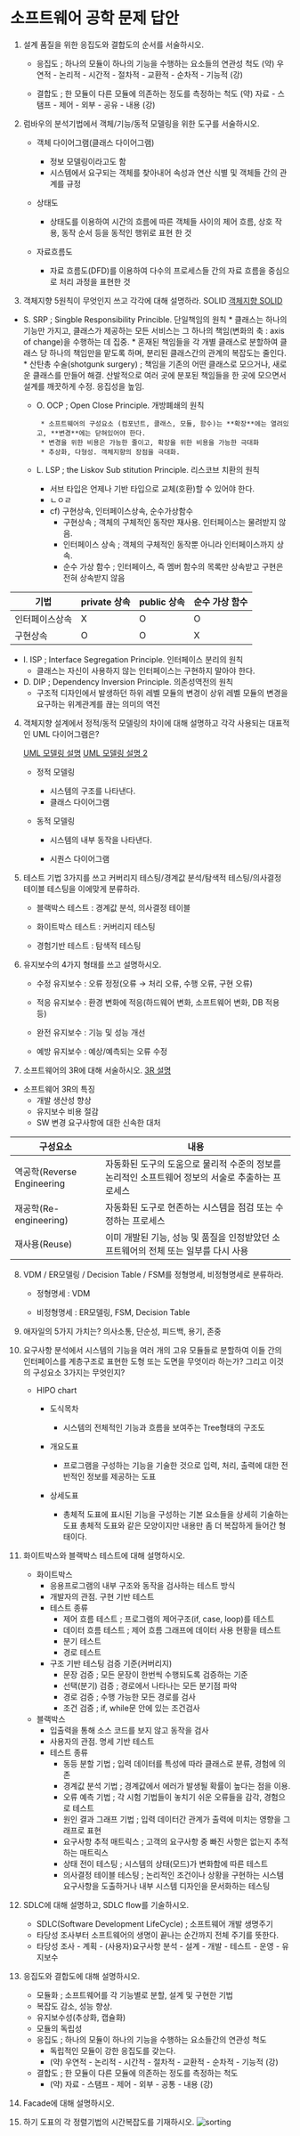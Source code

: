 # 소프트웨어 공학 문제 답안

1. 설계 품질을 위한 응집도와 결합도의 순서를 서술하시오.
    * 응집도 ; 하나의 모듈이 하나의 기능을 수행하는 요소들의 연관성 척도
      (약) 우연적 - 논리적 - 시간적 - 절차적 - 교환적 - 순차적 - 기능적 (강)
    
    * 결합도 ; 한 모듈이 다른 모듈에 의존하는 정도를 측정하는 척도
      (약) 자료 - 스탬프 - 제어 - 외부 - 공유 - 내용 (강)
    
        
2. 럼바우의 분석기법에서 객체/기능/동적 모델링을 위한 도구를 서술하시오.

    * 객체 다이어그램(클래스 다이어그램)
      * 정보 모델링이라고도 함
      * 시스템에서 요구되는 객체를 찾아내어 속성과 연산 식별 및 객체들 간의 관계를 규정
      
    * 상태도
      
      * 상태도를 이용하여 시간의 흐름에 따른 객체들 사이의 제어 흐름, 상호 작용, 동작 순서 등을 동적인 행위로 표현 한 것
      
    * 자료흐름도
      
      * 자료 흐름도(DFD)를 이용하여 다수의 프로세스들 간의 자료 흐름을 중심으로 처리 과정을 표현한 것
      
          

3. 객체지향 5원칙이 무엇인지 쓰고 각각에 대해 설명하라.
   SOLID
     [객체지향 SOLID](https://www.nextree.co.kr/p6960/)
* S. SRP ; Singble Responsibility Princible. 단일책임의 원칙
       * 클래스는 하나의 기능만 가지고, 클래스가 제공하는 모든 서비스는 그 하나의 책임(변화의 축 : axis of change)을 수행하는 데 집중.
           * 혼재된 책임들을 각 개별 클래스로 분할하여 클래스 당 하나의 책임만을 맡도록 하며, 분리된 클래스간의 관계의 복잡도는 줄인다.
           * 산탄총 수술(shotgunk surgery) ; 책임을 기존의 어떤 클래스로 모으거나, 새로운 클래스를 만들어 해결. 산발적으로 여러 곳에 분포된 책임들을 한 곳에 모으면서 설계를 깨끗하게 수정. 응집성을 높임.
           


   * O. OCP ; Open Close Principle. 개방폐쇄의 원칙

          * 소프트웨어의 구성요소 (컴포넌트, 클래스, 모듈, 함수)는 **확장**에는 열려있고, **변경**에는 닫혀있어야 한다.
          * 변경을 위한 비용은 가능한 줄이고, 확장을 위한 비용을 가능한 극대화
          * 추상화, 다형성. 객체지향의 장점을 극대화.
   * L. LSP ; the Liskov Sub stitution Principle. 리스코브 치환의 원칙
       * 서브 타입은 언제나 기반 타입으로 교체(호환)할 수 있어야 한다.
       * ㄴㅇㄹ
       * cf) 구현상속, 인터페이스상속, 순수가상함수
           * 구현상속 ; 객체의 구체적인 동작만 재사용. 인터페이스는 물려받지 않음.
           * 인터페이스 상속 ; 객체의 구체적인 동작뿐 아니라 인터페이스까지 상속.
           * 순수 가상 함수 ; 인터페이스, 즉 멤버 함수의 목록만 상속받고 구현은 전혀 상속받지 않음
       

|기법|private 상속|public 상속|순수 가상 함수|
|---|---|---|---|
|인터페이스상속|X|O|O|
|구현상속|O|O|X|

* I. ISP ; Interface Segregation Principle. 인터페이스 분리의 원칙
  * 클래스는 자신이 사용하지 않는 인터페이스는 구현하지 말아야 한다.
* D. DIP ; Dependency Inversion Principle. 의존성역전의 원칙
  * 구조적 디자인에서 발생하던 하위 레벨 모듈의 변경이 상위 레벨 모듈의 변경을 요구하는 위계관계를 끊는 의미의 역전

  

4. 객체지향 설계에서 정적/동적 모델링의 차이에 대해 설명하고 각각 사용되는 대표적인 UML 다이어그램은?

   [UML 모델링 설명](https://hyun-am-coding.tistory.com/entry/Chapter-14-UML-모델링)  [UML 모델링 설명 2](https://luv-n-interest.tistory.com/376)

   * 정적 모델링
     * 시스템의 구조를 나타낸다.
     * 클래스 다이어그램

   * 동적 모델링
     * 시스템의 내부 동작을 나타낸다.
     
     * 시퀀스 다이어그램
     
         

5. 테스트 기법 3가지를 쓰고 커버리지 테스팅/경계값 분석/탐색적 테스팅/의사결정 테이블 테스팅을 이에맞게 분류하라.

     * 블랙박스 테스트 : 경계값 분석, 의사결정 테이블

     * 화이트박스 테스트 : 커버리지 테스팅

     * 경험기반 테스트 : 탐색적 테스팅

         

6. 유지보수의 4가지 형태를 쓰고 설명하시오.

     * 수정 유지보수 : 오류 정정(오류 → 처리 오류, 수행 오류, 구현 오류)

     * 적응 유지보수 : 환경 변화에 적응(하드웨어 변화, 소프트웨어 변화, DB 적용 등)

     * 완전 유지보수 : 기능 및 성능 개선

     * 예방 유지보수 : 예상/예측되는 오류 수정

         
7. 소프트웨어의 3R에 대해 서술하시오.
     [3R 설명](http://blog.skby.net/3rreverse-engineering-re-engineering-reuse/)

* 소프트웨어 3R의 특징
    * 개발 생산성 향상
    * 유지보수 비용 절감
    * SW 변경 요구사항에 대한 신속한 대처
    

|구성요소|내용|
|---|---|
|역공학(Reverse Engineering|자동화된 도구의 도움으로 물리적 수준의 정보를 논리적인 소프트웨어 정보의 서술로 추출하는 프로세스|
|재공학(Re-engineering)|자동화된 도구로 현존하는 시스템을 점검 또는 수정하는 프로세스|
|재사용(Reuse)|이미 개발된 기능, 성능 및 품질을 인정받았던 소프트웨어의 전체 또는 일부를 다시 사용|
  

8. VDM /  ER모델링 / Decision Table / FSM를 정형명세, 비정형명세로 분류하라.
   * 정형명세 : VDM
   
   * 비정형명세 : ER모델링, FSM, Decision Table
   
       
   
9. 애자일의 5가지 가치는?
    의사소통, 단순성, 피드백, 용기, 존중
    
      
    
10. 요구사항 분석에서 시스템의 기능을 여러 개의 고유 모듈들로 분할하여 이들 간의 인터페이스를 계층구조로 표현한 도형 또는 도면을 무엇이라 하는가? 그리고 이것의 구성요소 3가지는 무엇인지? 
     * HIPO chart
       * 도식목차
         
         * 시스템의 전체적인 기능과 흐름을 보여주는 Tree형태의 구조도
       * 개요도표
         
         * 프로그램을 구성하는 기능을 기술한 것으로 입력, 처리, 출력에 대한 전반적인 정보를 제공하는 도표
       * 상세도표
         * 총체적 도표에 표시된 기능을 구성하는 기본 요소들을 상세히 기술하는 도표
           총체적 도표와 같은 모양이지만 내용만 좀 더 복잡하게 들어간 형태이다.  
           
             

11. 화이트박스와 블랙박스 테스트에 대해 설명하시오.
      * 화이트박스
          * 응용프로그램의 내부 구조와 동작을 검사하는 테스트 방식
          * 개발자의 관점. 구현 기반 테스트
          *  테스트 종류
              *  제어 흐름 테스트 ; 프로그램의 제어구조(if, case, loop)를 테스트
              *  데이터 흐름 테스트 ; 제어 흐름 그래프에 데이터 사용 현황을 테스트
              *  분기 테스트
              *  경로 테스트
          *  구조 기반 테스팅 검증 기준(커버리지)
              *  문장 검증 ; 모든 문장이 한번씩 수행되도록 검증하는 기준
              *  선택(분기) 검증 ; 경로에서 나타나는 모든 분기점 파악
              *  경로 검증 ; 수행 가능한 모든 경로를 검사
              *  조건 검증 ; if, while문 안에 있는 조건검사
      * 블랙박스
          * 입출력을 통해 소스 코드를 보지 않고 동작을 검사
          * 사용자의 관점. 명세 기반 테스트
          * 테스트 종류
              * 동등 분할 기법 ; 입력 데이터를 특성에 따라 클래스로 분류, 경험에 의존
              * 경계값 분석 기법 ; 경계값에서 에러가 발생될 확률이 높다는 점을 이용.
              * 오류 예측 기법 ; 각 시험 기법들이 놓치기 쉬운 오류들을 감각, 경험으로 테스트
              * 원인 결과 그래프 기법 ; 입력 데이터간 관계가 출력에 미치는 영향을 그래프로 표현
              * 요구사항 추적 매트릭스 ; 고객의 요구사항 중 빠진 사항은 없는지 추적하는 매트릭스
              * 상태 전이 테스팅 ; 시스템의 상태(모드)가 변화함에 따른 테스트
              * 의사결정 테이블 테스팅 ; 논리적인 조건이나 상황을 구현하는 시스템 요구사항을 도출하거나 내부 시스템 디자인을 문서화하는 테스팅
  
    
12. SDLC에 대해 설명하고, SDLC flow를 기술하시오.

     * SDLC(Software Development LifeCycle) ; 소프트웨어 개발 생명주기
     * 타당성 조사부터 소프트웨어의 생명이 끝나는 순간까지 전체 주기를 뜻한다.
     * 타당성 조사 - 계획 - (사용자)요구사항 분석 - 설계 - 개발 - 테스트 - 운영 - 유지보수
         

13. 응집도와 결합도에 대해 설명하시오.

     * 모듈화 ; 소프트웨어를 각 기능별로 분할, 설계 및 구현한 기법
     * 복잡도 감소, 성능 향상.
     * 유지보수성(추상화, 캡슐화)
     * 모듈의 독립성
     * 응집도 ; 하나의 모듈이 하나의 기능을 수행하는 요소들간의 연관성 척도
       * 독립적인 모듈이 강한 응집도를 갖는다.
       * (약) 우연적 - 논리적 - 시간적 - 절차적 - 교환적 - 순차적 - 기능적 (강)
     * 결합도 ; 한 모듈이 다른 모듈에 의존하는 정도를 측정하는 척도
       * (약) 자료 - 스탬프 - 제어 - 외부 - 공통 - 내용 (강)
           

14. Facade에 대해 설명하시오.
      

15. 하기 도표의 각 정렬기법의 시간복잡도를 기재하시오.
       ![sorting](./assets/photo.jpeg)